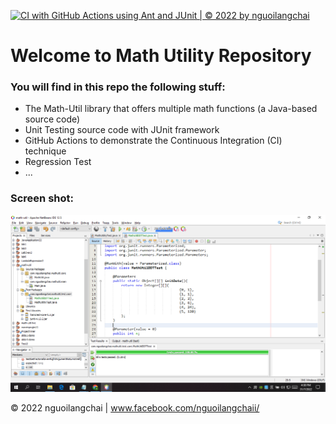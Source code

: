 [![CI with GitHub Actions using Ant and JUnit | © 2022 by nguoilangchai](https://github.com/nguoilangchai/math-util/actions/workflows/ci-junit.yml/badge.svg)](https://github.com/nguoilangchai/math-util/actions/workflows/ci-junit.yml)

# Welcome to Math Utility Repository

### You will find in this repo the following stuff:
* The Math-Util library that offers multiple math functions (a Java-based source code)
* Unit Testing source code with JUnit framework
* GitHub Actions to demonstrate the Continuous Integration (CI) technique
* Regression Test
* ...

### Screen shot:
![DDT & TDD with JUnit](https://github.com/nguoilangchai/math-util/blob/main/views/DDT%20with%20JUnit.png)

© 2022 nguoilangchai | www.facebook.com/nguoilangchaii/